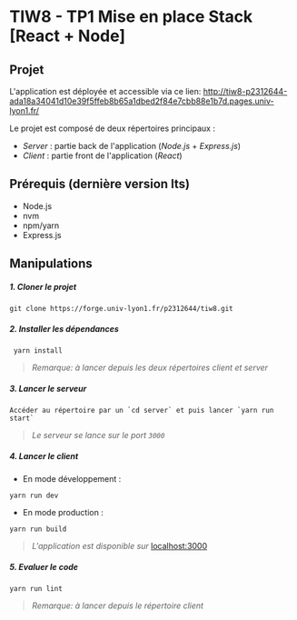 # TIW8 - TP1 Mise en place Stack [React + Node]


## Projet

L'application est déployée et accessible via ce lien:
http://tiw8-p2312644-ada18a34041d10e39f5ffeb8b65a1dbed2f84e7cbb88e1b7d.pages.univ-lyon1.fr/

Le projet est composé de deux répertoires principaux :

  
-   *Server* : partie back de l'application (_Node.js_ + _Express.js_)  
  -   *Client* : partie front de l'application (_React_)


## Prérequis (dernière version lts)

   -  Node.js 
-    nvm
-    npm/yarn    
-    Express.js


## Manipulations

##### 1. Cloner le projet

~~~~
git clone https://forge.univ-lyon1.fr/p2312644/tiw8.git
~~~~
##### 2. Installer les dépendances 
~~~~
 yarn install 
~~~~
> _Remarque: à lancer depuis les deux répertoires _client_ et _server__

##### 3. Lancer le serveur
~~~~
Accéder au répertoire par un `cd server` et puis lancer `yarn run start`
~~~~

> _Le serveur se lance sur le port `3000`_

##### 4. Lancer le client
-  En mode développement : 
~~~~
yarn run dev
~~~~
 
-  En mode production : 
~~~~
yarn run build
~~~~

> _L'application est disponible sur_ [localhost:3000]() 

##### 5.  Evaluer le code 

~~~~
yarn run lint
~~~~

> _Remarque: à lancer depuis le répertoire _client__


